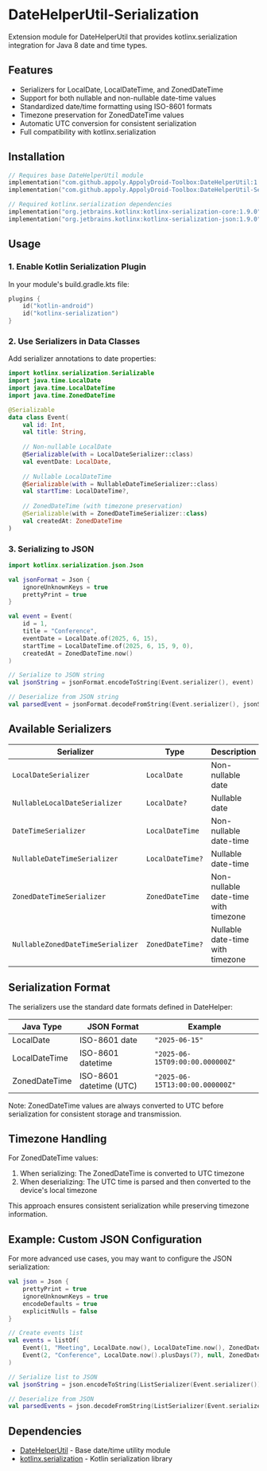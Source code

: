 # DateHelperUtil-Serialization

Extension module for DateHelperUtil that provides kotlinx.serialization integration for Java 8 date and time types.

## Features

- Serializers for LocalDate, LocalDateTime, and ZonedDateTime
- Support for both nullable and non-nullable date-time values
- Standardized date/time formatting using ISO-8601 formats
- Timezone preservation for ZonedDateTime values
- Automatic UTC conversion for consistent serialization
- Full compatibility with kotlinx.serialization

## Installation

```gradle.kts
// Requires base DateHelperUtil module
implementation("com.github.appoly.AppolyDroid-Toolbox:DateHelperUtil:1.0.21-rc01")
implementation("com.github.appoly.AppolyDroid-Toolbox:DateHelperUtil-Serialization:1.0.21-rc01")

// Required kotlinx.serialization dependencies
implementation("org.jetbrains.kotlinx:kotlinx-serialization-core:1.9.0")
implementation("org.jetbrains.kotlinx:kotlinx-serialization-json:1.9.0")
```

## Usage

### 1. Enable Kotlin Serialization Plugin

In your module's build.gradle.kts file:

```kotlin
plugins {
    id("kotlin-android")
    id("kotlinx-serialization")
}
```

### 2. Use Serializers in Data Classes

Add serializer annotations to date properties:

```kotlin
import kotlinx.serialization.Serializable
import java.time.LocalDate
import java.time.LocalDateTime
import java.time.ZonedDateTime

@Serializable
data class Event(
    val id: Int,
    val title: String,
    
    // Non-nullable LocalDate
    @Serializable(with = LocalDateSerializer::class)
    val eventDate: LocalDate,
    
    // Nullable LocalDateTime
    @Serializable(with = NullableDateTimeSerializer::class)
    val startTime: LocalDateTime?,
    
    // ZonedDateTime (with timezone preservation)
    @Serializable(with = ZonedDateTimeSerializer::class)
    val createdAt: ZonedDateTime
)
```

### 3. Serializing to JSON

```kotlin
import kotlinx.serialization.json.Json

val jsonFormat = Json {
    ignoreUnknownKeys = true
    prettyPrint = true
}

val event = Event(
    id = 1,
    title = "Conference",
    eventDate = LocalDate.of(2025, 6, 15),
    startTime = LocalDateTime.of(2025, 6, 15, 9, 0),
    createdAt = ZonedDateTime.now()
)

// Serialize to JSON string
val jsonString = jsonFormat.encodeToString(Event.serializer(), event)

// Deserialize from JSON string
val parsedEvent = jsonFormat.decodeFromString(Event.serializer(), jsonString)
```

## Available Serializers

| Serializer | Type | Description |
|------------|------|-------------|
| `LocalDateSerializer` | `LocalDate` | Non-nullable date |
| `NullableLocalDateSerializer` | `LocalDate?` | Nullable date |
| `DateTimeSerializer` | `LocalDateTime` | Non-nullable date-time |
| `NullableDateTimeSerializer` | `LocalDateTime?` | Nullable date-time |
| `ZonedDateTimeSerializer` | `ZonedDateTime` | Non-nullable date-time with timezone |
| `NullableZonedDateTimeSerializer` | `ZonedDateTime?` | Nullable date-time with timezone |

## Serialization Format

The serializers use the standard date formats defined in DateHelper:

| Java Type | JSON Format | Example |
|-----------|-------------|---------|
| LocalDate | ISO-8601 date | `"2025-06-15"` |
| LocalDateTime | ISO-8601 datetime | `"2025-06-15T09:00:00.000000Z"` |
| ZonedDateTime | ISO-8601 datetime (UTC) | `"2025-06-15T13:00:00.000000Z"` |

Note: ZonedDateTime values are always converted to UTC before serialization for consistent storage and transmission.

## Timezone Handling

For ZonedDateTime values:
1. When serializing: The ZonedDateTime is converted to UTC timezone
2. When deserializing: The UTC time is parsed and then converted to the device's local timezone

This approach ensures consistent serialization while preserving timezone information.

## Example: Custom JSON Configuration

For more advanced use cases, you may want to configure the JSON serialization:

```kotlin
val json = Json {
    prettyPrint = true
    ignoreUnknownKeys = true
    encodeDefaults = true
    explicitNulls = false
}

// Create events list
val events = listOf(
    Event(1, "Meeting", LocalDate.now(), LocalDateTime.now(), ZonedDateTime.now()),
    Event(2, "Conference", LocalDate.now().plusDays(7), null, ZonedDateTime.now())
)

// Serialize list to JSON
val jsonString = json.encodeToString(ListSerializer(Event.serializer()), events)

// Deserialize from JSON
val parsedEvents = json.decodeFromString(ListSerializer(Event.serializer()), jsonString)
```

## Dependencies

- [DateHelperUtil](../DateHelperUtil/README.md) - Base date/time utility module
- [kotlinx.serialization](https://github.com/Kotlin/kotlinx.serialization) - Kotlin serialization library
